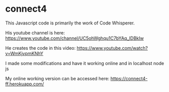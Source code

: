 # connect4

This Javascript code is primarily the work of Code Whisperer.

His youtube channel is here: https://www.youtube.com/channel/UC5ohWghqu1C7bYAq_IDBkIw

He creates the code in this video: https://www.youtube.com/watch?v=WmKjvpmKNhY

I made some modifications and have it working online and in localhost node js

My online working version can be accessed here: https://connect4-ff.herokuapp.com/
